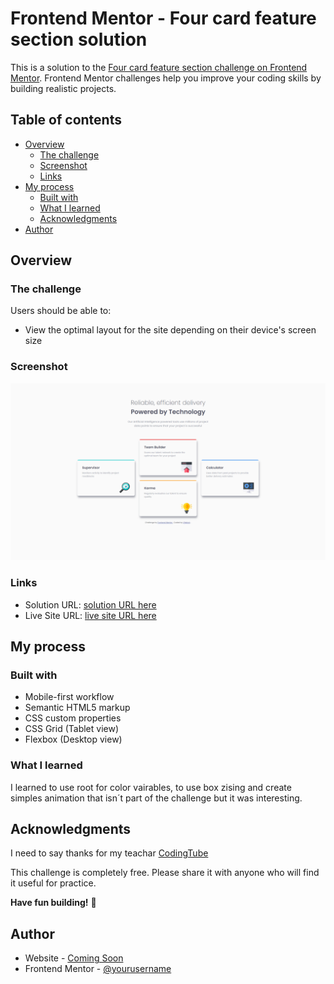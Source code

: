 # Frontend Mentor - Four card feature section solution

This is a solution to the [Four card feature section challenge on Frontend Mentor](https://www.frontendmentor.io/challenges/four-card-feature-section-weK1eFYK). Frontend Mentor challenges help you improve your coding skills by building realistic projects.

## Table of contents

- [Overview](#overview)
  - [The challenge](#the-challenge)
  - [Screenshot](#screenshot)
  - [Links](#links)
- [My process](#my-process)
  - [Built with](#built-with)
  - [What I learned](#what-i-learned)
  - [Acknowledgments](#acknowledgments)
- [Author](#author)

## Overview

### The challenge

Users should be able to:

- View the optimal layout for the site depending on their device's screen size

### Screenshot

![](./design/Screenshot.png)

### Links

- Solution URL: [solution URL here](https://github.com/LPabloA/Frontend_Mentor_Four_Card_Feature_Section_Master)
- Live Site URL: [live site URL here](https://lpabloa.github.io/Frontend_Mentor_Four_Card_Feature_Section_Master/)

## My process

### Built with

- Mobile-first workflow
- Semantic HTML5 markup
- CSS custom properties
- CSS Grid (Tablet view)
- Flexbox (Desktop view)

### What I learned

I learned to use root for color vairables, to use box zising and create simples animation that isn´t part of the challenge but it was interesting.

## Acknowledgments

I need to say thanks for my teachar [CodingTube](https://www.youtube.com/watch?v=MIQPdsaOyDQ)

This challenge is completely free. Please share it with anyone who will find it useful for practice.

**Have fun building!** 🚀

## Author

- Website - [Coming Soon](https://lpabloa.github.io/)
- Frontend Mentor - [@yourusername](https://www.frontendmentor.io/profile/LPabloA)

